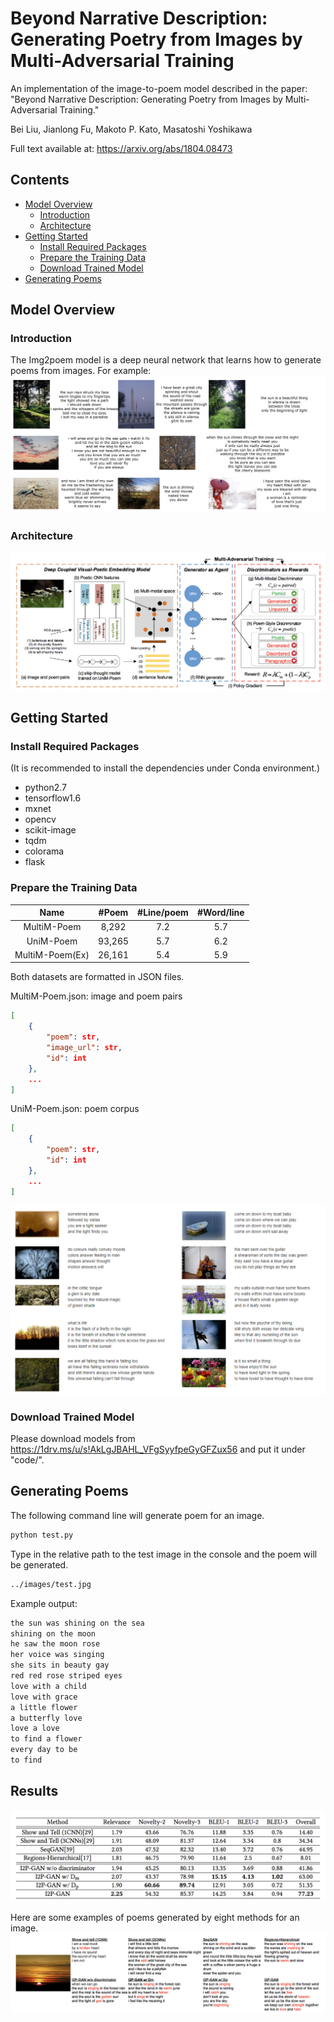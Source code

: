 # Beyond Narrative Description: Generating Poetry from Images by Multi-Adversarial Training
An implementation of the image-to-poem model described in the paper:
"Beyond Narrative Description: Generating Poetry from Images by Multi-Adversarial Training."

Bei Liu, Jianlong Fu, Makoto P. Kato, Masatoshi Yoshikawa

Full text available at: https://arxiv.org/abs/1804.08473

## Contents
* [Model Overview](#model-overview)
    * [Introduction](#introduction)
    * [Architecture](#architecture)
* [Getting Started](#getting-started)
    * [Install Required Packages](#install-required-packages)
    * [Prepare the Training Data](#prepare-the-training-data)
    * [Download Trained Model](#download-trained-model)
* [Generating Poems](#generating-poems)

## Model Overview

### Introduction

The Img2poem model is a deep neural network that learns how to generate poems from images. For example:
![](img/example.png)

### Architecture
![](img/framework.png)

## Getting Started

### Install Required Packages
(It is recommended to install the dependencies under Conda environment.)  
* python2.7  
* tensorflow1.6  
* mxnet  
* opencv  
* scikit-image  
* tqdm  
* colorama  
* flask

### Prepare the Training Data

| Name | #Poem | #Line/poem | #Word/line |
| :------:| :------: | :------: | :-----: |
| MultiM-Poem | 8,292 | 7.2 | 5.7 |
| UniM-Poem | 93,265 | 5.7 | 6.2 |
| MultiM-Poem(Ex) | 26,161 | 5.4 | 5.9 |

Both datasets are formatted in JSON files.

MultiM-Poem.json: image and poem pairs

```json
[
    {
        "poem": str,
        "image_url": str,
        "id": int
    },
    ...
]
```

UniM-Poem.json: poem corpus

```json
[
    {
        "poem": str,
        "id": int
    },
    ...
]
```

![](img/dataset.png)

### Download Trained Model
Please download models from https://1drv.ms/u/s!AkLgJBAHL_VFgSyyfpeGyGFZux56 and put it under "code/".

## Generating Poems
The following command line will generate poem for an image.
```bash
python test.py
```
Type in the relative path to the test image in the console and the poem will be generated.
```bash
../images/test.jpg
```

Example output:
```txt
the sun was shining on the sea
shining on the moon
he saw the moon rose
her voice was singing
she sits in beauty gay
red red rose striped eyes
love with a child
love with grace
a little flower
a butterfly love
love a love
to find a flower
every day to be
to find 
```

## Results
![](img/results.png)

Here are some examples of poems generated by eight methods for an image.
![](img/example2.png)

